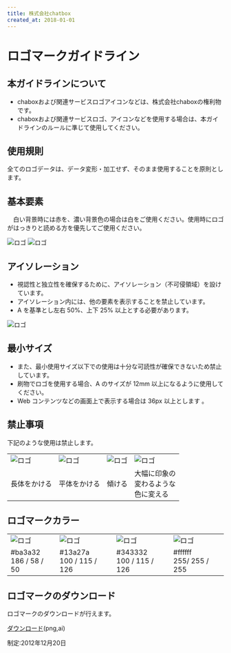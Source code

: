 ```yaml
---
title: 株式会社chatbox
created_at: 2018-01-01
---
```

 
 # ロゴマークガイドライン

 ## 本ガイドラインについて

- chaboxおよび関連サービスロゴアイコンなどは、株式会社chaboxの権利物です。
- chaboxおよび関連サービスロゴ、アイコンなどを使用する場合は、本ガイドラインのルールに準じて使用してください。

 ## 使用規則

 全てのロゴデータは、データ変形・加工せず、そのまま使用することを原則とします。

 ## 基本要素
 
 　白い背景時には赤を、濃い背景色の場合は白をご使用ください。使用時にロゴがはっきりと読める方を優先してご使用ください。
 
 <img src="/logo1.png" title="ロゴ">
 <img src="/logo2.png" title="ロゴ">

 ## アイソレーション
 
- 視認性と独立性を確保するために、アイソレーション（不可侵領域）を設けています。
- アイソレーション内には、他の要素を表示することを禁止しています。
- A を基準とし左右 50%、上下 25% 以上とする必要があります。
 
 <img src="/logo3.png" title="ロゴ">


 ## 最小サイズ
 
- また、最小使用サイズ以下での使用は十分な可読性が確保できないため禁止しています。
- 刷物でロゴを使用する場合、A のサイズが 12mm 以上になるように使用してください。
- Web コンテンツなどの画面上で表示する場合は 36px 以上とします 。


 ## 禁止事項
 
 下記のような使用は禁止します。
 

 |  |  |  |  |
 |---|---|---|---|
 |<img src="/ban_logo1.png" title="ロゴ">  |<img src="/ban_logo2.png" title="ロゴ">  |<img src="/ban_logo3.png" title="ロゴ">  |<img src="/ban_logo4.png" title="ロゴ"> |
 |長体をかける  |平体をかける  |傾ける |大幅に印象の<br>変わるような<br>色に変える |
                                                           
                           


 ## ロゴマークカラー
 
 |  |  |  |  |
  |---|---|---|---|
  |<img src="/color1.png" title="ロゴ"> |<img src="/color2.png" title="ロゴ"> |<img src="/color3.png" title="ロゴ">  | <img src="/color4.png" title="ロゴ"> |
  |#ba3a32<br>186 / 58 / 50|#13a27a<br>100 / 115 / 126 |#343332<br>100 / 115 / 126 |#ffffff<br>255/ 255 / 255 |
                                                            


 ## ロゴマークのダウンロード
  ロゴマークのダウンロードが行えます。

<a href="logo_chatbox.zip" download="logo_chatbox">ダウンロード</a>(png,ai)




 制定:2012年12月20日



